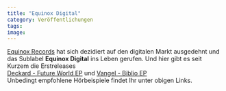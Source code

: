 ```yaml
---
title: "Equinox Digital"
category: Veröffentlichungen
tags: 
image: 
---
```


[Equinox Records](http://www.e-q-x.net) hat sich dezidiert auf den digitalen Markt ausgedehnt und das Sublabel **Equinox Digital** ins Leben gerufen. Und hier gibt es seit Kurzem die Erstreleases  
[Deckard - Future World EP](http://www.e-q-x.net/news/releases/deckard-future-world-ep/) und
[Vangel - Biblio EP](http://www.e-q-x.net/news/releases/vangel-biblio-ep/)  
Unbedingt empfohlene Hörbeispiele findet Ihr unter obigen Links.